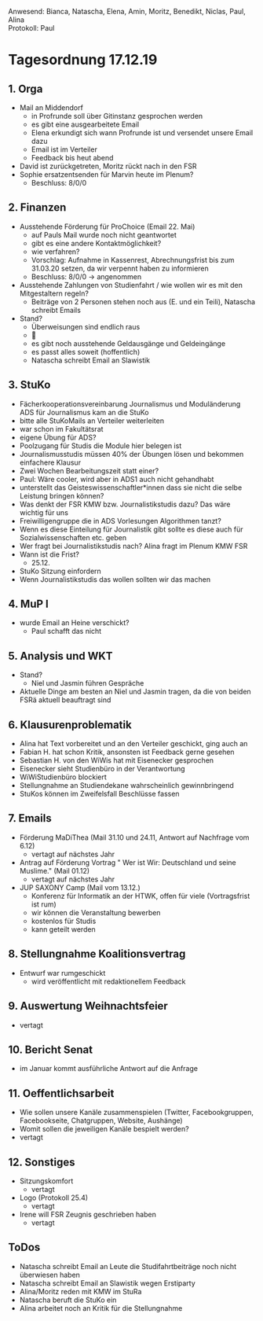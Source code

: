 ---
---

Anwesend: Bianca, Natascha, Elena, Amin, Moritz, Benedikt, Niclas, Paul, Alina  
Protokoll: Paul  

# Tagesordnung 17.12.19

## 1. Orga
  * Mail an Middendorf
    * in Profrunde soll über Gitinstanz gesprochen werden
    * es gibt eine ausgearbeitete Email
    * Elena erkundigt sich wann Profrunde ist und versendet unsere Email dazu
    * Email ist im Verteiler
    * Feedback bis heut abend 
  * David ist zurückgetreten, Moritz rückt nach in den FSR 
  * Sophie ersatzentsenden für Marvin heute im Plenum?
    * Beschluss: 8/0/0

## 2. Finanzen
  * Ausstehende Förderung für ProChoice (Email 22. Mai)
    * auf Pauls Mail wurde noch nicht geantwortet
    * gibt es eine andere Kontaktmöglichkeit?
    * wie verfahren?
    * Vorschlag: Aufnahme in Kassenrest, Abrechnungsfrist bis zum 31.03.20 setzen, da wir verpennt haben zu informieren
    * Beschluss: 8/0/0 -> angenommen
  * Ausstehende Zahlungen von Studienfahrt / wie wollen wir es mit den Mitgestaltern regeln? 
    * Beiträge von 2 Personen stehen noch aus (E. und ein Teili), Natascha schreibt Emails
  * Stand?
    * Überweisungen sind endlich raus
    * :tada:
    * es gibt noch ausstehende Geldausgänge und Geldeingänge
    * es passt alles soweit (hoffentlich)
    * Natascha schreibt Email an Slawistik
 
## 3. StuKo 
  * Fächerkooperationsvereinbarung Journalismus und Moduländerung ADS für Journalismus kam an die StuKo
  * bitte alle StuKoMails an Verteiler weiterleiten
  * war schon im Fakultätsrat
  * eigene Übung für ADS?
  * Poolzugang für Studis die Module hier belegen ist
  * Journalismusstudis müssen 40% der Übungen lösen und bekommen einfachere Klausur
  * Zwei Wochen Bearbeitungszeit statt einer?
  * Paul: Wäre cooler, wird aber in ADS1 auch nicht gehandhabt
  * unterstellt das Geisteswissenschaftler*innen dass sie nicht die selbe Leistung bringen können?
  * Was denkt der FSR KMW bzw. Journalistikstudis dazu? Das wäre wichtig für uns
  * Freiwilligengruppe die in ADS Vorlesungen Algorithmen tanzt?
  * Wenn es diese Einteilung für Journalistik gibt sollte es diese auch für Sozialwissenschaften etc. geben
  * Wer fragt bei Journalistikstudis nach?
  Alina fragt im Plenum KMW FSR  
  * Wann ist die Frist?
    * 25.12.
  * StuKo Sitzung einfordern
  * Wenn Journalistikstudis das wollen sollten wir das machen

## 4. MuP I
  * wurde Email an Heine verschickt?
    * Paul schafft das nicht

## 5. Analysis und WKT
  * Stand?
    * Niel und Jasmin führen Gespräche
  * Aktuelle Dinge am besten an Niel und Jasmin tragen, da die von beiden FSRä aktuell beauftragt sind

## 6. Klausurenproblematik
  * Alina hat Text vorbereitet und an den Verteiler geschickt, ging auch an 
  * Fabian H. hat schon Kritik, ansonsten ist Feedback gerne gesehen
  * Sebastian H. von den WiWis hat mit Eisenecker gesprochen
  * Eisenecker sieht Studienbüro in der Verantwortung
  * WiWiStudienbüro blockiert
  * Stellungnahme an Studiendekane wahrscheinlich gewinnbringend
  * StuKos können im Zweifelsfall Beschlüsse fassen

## 7. Emails
  * Förderung MaDiThea (Mail 31.10 und 24.11, Antwort auf Nachfrage vom 6.12)
    * vertagt auf nächstes Jahr
  * Antrag auf Förderung Vortrag " Wer ist Wir: Deutschland und seine Muslime." (Mail 01.12)
    * vertagt auf nächstes Jahr
  * JUP SAXONY Camp (Mail vom 13.12.)
    * Konferenz für Informatik an der HTWK, offen für viele (Vortragsfrist ist rum)
    * wir können die Veranstaltung bewerben
    * kostenlos für Studis
    * kann geteilt werden

## 8. Stellungnahme Koalitionsvertrag
  * Entwurf war rumgeschickt 
    * wird veröffentlicht mit redaktionellem Feedback 

## 9. Auswertung Weihnachtsfeier
  * vertagt

## 10. Bericht Senat
  * im Januar kommt ausführliche Antwort auf die Anfrage

## 11. Oeffentlichsarbeit
  * Wie sollen unsere Kanäle zusammenspielen (Twitter, Facebookgruppen, Facebookseite, Chatgruppen, Website, Aushänge)
  * Womit sollen die jeweiligen Kanäle bespielt werden?
  * vertagt

## 12. Sonstiges
  * Sitzungskomfort
    * vertagt
  * Logo (Protokoll 25.4)
    * vertagt
  * Irene will FSR Zeugnis geschrieben haben
    * vertagt

## ToDos
  * Natascha schreibt Email an Leute die Studifahrtbeiträge noch nicht überwiesen haben
  * Natascha schreibt Email an Slawistik wegen Erstiparty
  * Alina/Moritz reden mit KMW im StuRa
  * Natascha beruft die StuKo ein
  * Alina arbeitet noch an Kritik für die Stellungnahme
